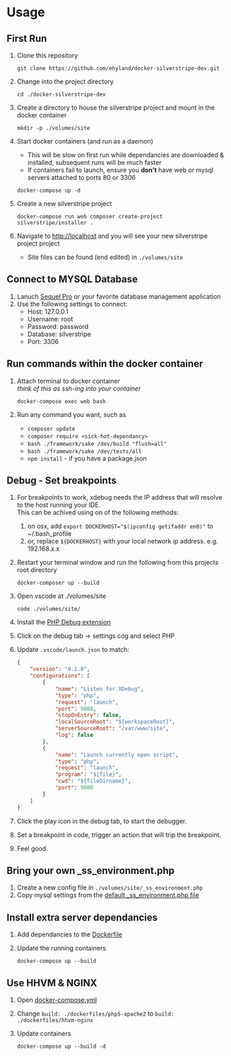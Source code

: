 # Usage

## First Run
1.  Clone this repository

    ```
    git clone https://github.com/ehyland/docker-silverstripe-dev.git
    ```

2.  Change into the project directory

    ```
    cd ./docker-silverstripe-dev
    ```

3.  Create a directory to house the silverstripe project and mount in the docker container

    ```
    mkdir -p ./volumes/site
    ```

4.  Start docker containers (and run as a daemon)  
    - This will be slow on first run while dependancies are downloaded & installed, subsequent runs will be much faster  
    - If containers fail to launch, ensure you **don't** have web or mysql servers attached to ports 80 or 3306

    ```
    docker-compose up -d
    ```

5.  Create a new silverstripe project

    ```
    docker-compose run web composer create-project silverstripe/installer .
    ```

6.  Navigate to [http://localhost](http://localhost) and you will see your new silverstripe project project  
    - Site files can be found (end edited) in `./volumes/site` 

## Connect to MYSQL Database
1.  Lanuch [Sequel Pro](https://www.sequelpro.com/) or your favorite database management application
2.  Use the following settings to connect:  
    - Host: 127.0.0.1
    - Username: root
    - Password: password
    - Database: silverstripe
    - Port: 3306

## Run commands within the docker container
1.  Attach terminal to docker container  
    *think of this as ssh-ing into your container*

    ```
    docker-compose exec web bash
    ```

2.  Run any command you want, such as
    - `composer update`
    - `composer require <sick-hot-dependancy>`
    - `bash ./framework/sake /dev/build "flush=all"`
    - `bash ./framework/sake /dev/tests/all`
    - `npm install` - if you have a package.json

## Debug - Set breakpoints
1.  For breakpoints to work, xdebug needs the IP address that will resolve to the host running your IDE.  
    This can be achived using on of the following methods:
    1. on osx, add `export DOCKERHOST="$(ipconfig getifaddr en0)"` to ~/.bash_profile
    2. or, replace `${DOCKERHOST}` with your local network ip address. e.g. 192.168.x.x
2.  Restart your terminal window and run the following from this projects root directory

    ```
    docker-composer up --build
    ```

3.  Open vscode at ./volumes/site

    ```
    code ./volumes/site/
    ```

4.  Install the [PHP Debug extension](https://marketplace.visualstudio.com/items?itemName=felixfbecker.php-debug)
5.  Click on the debug tab -> settings cog and select PHP
6.  Update `.vscode/launch.json` to match:

    ```json
    {
        "version": "0.2.0",
        "configurations": [
            {
                "name": "Listen for XDebug",
                "type": "php",
                "request": "launch",
                "port": 9000,
                "stopOnEntry": false,
                "localSourceRoot": "${workspaceRoot}",
                "serverSourceRoot": "/var/www/site",
                "log": false
            },
            {
                "name": "Launch currently open script",
                "type": "php",
                "request": "launch",
                "program": "${file}",
                "cwd": "${fileDirname}",
                "port": 9000
            }
        ]
    }
    ```

7.  Click the play icon in the debug tab, to start the debugger.
8.  Set a breakpoint in code, trigger an action that will trip the breakpoint.
9.  Feel good.

## Bring your own _ss_environment.php
1.  Create a new config file in `./volumes/site/_ss_environment.php`
2.  Copy mysql settings from the [default _ss_environment.php file](dockerfiles/php5-apache2/_ss_environment.php)

## Install extra server dependancies  
1.  Add dependancies to the [Dockerfile](dockerfiles/php5-apache2/Dockerfile)
2.  Update the running containers

    ```
    docker-compose up --build
    ```

## Use HHVM & NGINX
1.  Open [docker-compose.yml](docker-compose.yml)
2.  Change `build: ./dockerfiles/php5-apache2` to `build: ./dockerfiles/hhvm-nginx`
3.  Update containers

    ```
    docker-compose up --build -d
    ```

